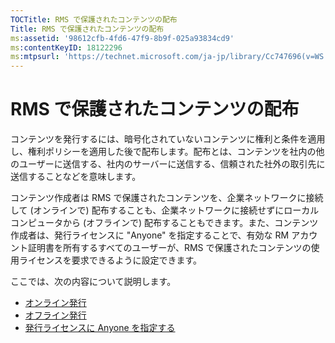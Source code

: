```yaml
---
TOCTitle: RMS で保護されたコンテンツの配布
Title: RMS で保護されたコンテンツの配布
ms:assetid: '98612cfb-4fd6-47f9-8b9f-025a93834cd9'
ms:contentKeyID: 18122296
ms:mtpsurl: 'https://technet.microsoft.com/ja-jp/library/Cc747696(v=WS.10)'
---
```


RMS で保護されたコンテンツの配布
================================

コンテンツを発行するには、暗号化されていないコンテンツに権利と条件を適用し、権利ポリシーを適用した後で配布します。配布とは、コンテンツを社内の他のユーザーに送信する、社内のサーバーに送信する、信頼された社外の取引先に送信することなどを意味します。

コンテンツ作成者は RMS で保護されたコンテンツを、企業ネットワークに接続して (オンラインで) 配布することも、企業ネットワークに接続せずにローカル コンピュータから (オフラインで) 配布することもできます。また、コンテンツ作成者は、発行ライセンスに "Anyone" を指定することで、有効な RM アカウント証明書を所有するすべてのユーザーが、RMS で保護されたコンテンツの使用ライセンスを要求できるように設定できます。

ここでは、次の内容について説明します。

-   [オンライン発行](https://technet.microsoft.com/962c4e83-cf34-4c61-9589-31d24b0299fb)
-   [オフライン発行](https://technet.microsoft.com/f6384ed2-f917-442e-aa63-c1394a1c4d06)
-   [発行ライセンスに Anyone を指定する](https://technet.microsoft.com/86f1db8b-5cbc-4c0c-955d-810c20375758)
